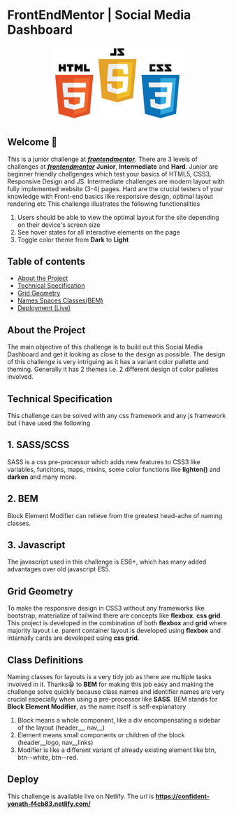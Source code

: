 # FrontEndMentor | Social Media Dashboard

<p align="center">
  <img src="img/html-css-js-readme-logo.png" width="300"/>
</p>

## Welcome 👋
This is a junior challenge at [***frontendmentor***](https://www.frontendmentor.io). There are 3 levels of challenges at [***frontendmentor***](https://www.frontendmentor.io) **Junior**, **Intermediate** and **Hard**. Junior are beginner friendly challgenges which test your basics of HTML5, CSS3, Responsive Design and JS. Intermediate challenges are modern layout with fully implemented website (3-4) pages. Hard are the crucial testers of your knowledge with Front-end basics like responsive design, optimal layout rendering etc This challenge illustrates the following functionalities
1. Users should be able to view the optimal layout for the site depending on their device's screen size
2. See hover states for all interactive elements on the page
3. Toggle color theme from **Dark** to **Light**

## Table of contents
- [About the Project](#about-the-project)
- [Technical Specification](#technical-specification)
- [Grid Geometry](#grid-geometry)
- [Names Spaces Classes(BEM)](#class-definition)
- [Deployment (Live)](#deploy)

## About the Project
The main objective of this challenge is to build out this Social Media Dashboard and get it looking as close to the design as possible. The design of this challenge is very intriguing as it has a variant color pallette and theming. Generally it has 2 themes i.e. 2 different design of color palletes involved.

## Technical Specification
This challenge can be solved with any css framework and any js framework but I have used the following
## 1. SASS/SCSS
SASS is a css pre-processor which adds new features to CSS3 like variables, funcitons, maps, mixins, some color functions like **lighten()** and **darken** and many more.

## 2. BEM
Block Element Modifier can relieve from the greatest head-ache of naming classes.

## 3. Javascript
The javascript used in this challenge is ES6+, which has many added advantages over old javascript ES5.

## Grid Geometry
To make the responsive design in CSS3 without any frameworks like bootstrap, materialize of tailwind there are concepts like **flexbox**. **css grid**. This project is developed in the combination of both **flexbox** and **grid** where majority layout i.e. parent container layout is developed using **flexbox** and internally cards are developed using **css grid**.

## Class Definitions
Naming classes for layouts is a very tidy job as there are multiple tasks involved in it. Thanks😁 to **BEM** for making this job easy and making the challenge solve quickly because class names and identifier names are very crucial especially when using a pre-processor like **SASS**. BEM stands for **Block Element Modifier**, as the name itself is self-explanatory
1. Block means a whole component, like a div encompensating a sidebar of the layout (header__, nav__)
2. Element means small components or children of the block (header__logo, nav__links)
3. Modifier is like a different variant of already existing element like btn, btn--white, btn--red.

## Deploy
This challenge is available live on Netlify. The url is **https://confident-yonath-f4cb83.netlify.com/**

